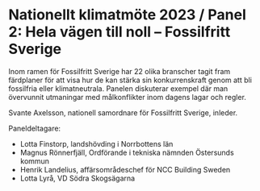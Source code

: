 # Nationellt klimatmöte 2023 / Panel 2: Hela vägen till noll – Fossilfritt Sverige

Inom ramen för Fossilfritt Sverige har 22 olika branscher tagit fram färdplaner för att visa hur de kan stärka sin konkurrenskraft genom att bli fossilfria eller klimatneutrala. Panelen diskuterar exempel där man övervunnit utmaningar med målkonflikter inom dagens lagar och regler.


Svante Axelsson, nationell samordnare för Fossilfritt Sverige, inleder.

Paneldeltagare:

* Lotta Finstorp, landshövding i Norrbottens län
* Magnus Rönnerfjäll, Ordförande i tekniska nämnden Östersunds kommun
* Henrik Landelius, affärsområdeschef för NCC Building Sweden
* Lotta Lyrå, VD Södra Skogsägarna
